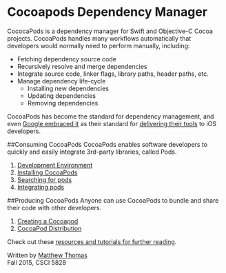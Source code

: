 # Cocoapods Dependency Manager

CococaPods is a dependency manager for Swift and Objective-C Cocoa projects. CocoaPods handles many workflows automatically that developers would normally need to perform manually, including:  

* Fetching dependency source code
* Recursively resolve and merge dependencies
* Integrate source code, linker flags, library paths, header paths, etc.
* Manage dependency life-cycle
  - Installing new dependencies
  - Updating dependencies
  - Removing dependencies

CocoaPods has become the standard for dependency management, and even [Google embraced it](http://thenextweb.com/insider/2015/05/28/google-is-embracing-cocoapods-to-bring-its-services-to-ios-developers/) as their standard for [delivering their tools](https://cocoapods.org/pods/Google) to iOS developers.

##Consuming CocoaPods
CocoaPods enables software developers to quickly and easily integrate 3rd-party libraries, called Pods.

1. [Development Environment](dev-environment.md)  
2. [Installing CocoaPods](install-cocoapods.md)  
3. [Searching for pods](searching-for-cocoapods.md)  
4. [Integrating pods](integrating-pods.md)  

##Producing CocoaPods
Anyone can use CocoaPods to bundle and share their code with other developers.

1. [Creating a Cocoapod](creating-pods.md)  
2. [CocoaPod Distribution](distributing-pods.md)  

Check out these [resources and tutorials for further reading](Further-reading-and-resources.md).  

Written by [Matthew Thomas](mailto:matt@bocosoft.net)  
Fall 2015, CSCI 5828

